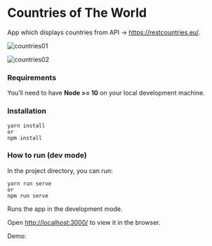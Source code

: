 # Countries of The World

App which displays countries from API -> https://restcountries.eu/.

![countries01](https://user-images.githubusercontent.com/30775271/123973369-feb02300-d9bb-11eb-8e7c-804524a77fb3.JPG)

![countries02](https://user-images.githubusercontent.com/30775271/123973530-20110f00-d9bc-11eb-8c6b-67f5dbacfd83.JPG)

### Requirements

You’ll need to have **Node >= 10** on your local development machine.

### Installation

    yarn install
    or
    npm install

### How to run (dev mode)

In the project directory, you can run:

    yarn run serve
    or
    npm run serve

Runs the app in the development mode.

Open [http://localhost:3000/](http://localhost:3000/ ) to view it in the browser.

Demo: 
